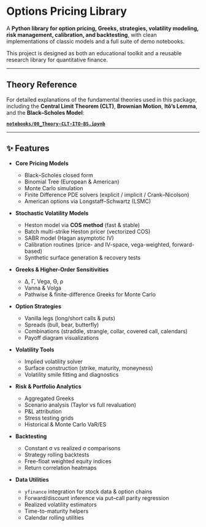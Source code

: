 # Options Pricing Library

A **Python library for option pricing, Greeks, strategies, volatility modeling, risk management, calibration, and backtesting**, with clean implementations of classic models and a full suite of demo notebooks.  

This project is designed as both an educational toolkit and a reusable research library for quantitative finance.

---

## Theory Reference

For detailed explanations of the fundamental theories used in this package, including the **Central Limit Theorem (CLT)**, **Brownian Motion**, **Itô’s Lemma**, and the **Black–Scholes Model**:

**[`notebooks/00_Theory-CLT-ITO-BS.ipynb`](notebooks/00_Theory-CLT-ITO-BS.ipynb)**

---

## ✨ Features

- **Core Pricing Models**
  - Black–Scholes closed form
  - Binomial Tree (European & American)
  - Monte Carlo simulation
  - Finite Difference PDE solvers (explicit / implicit / Crank–Nicolson)
  - American options via Longstaff–Schwartz (LSMC)

- **Stochastic Volatility Models**
  - Heston model via **COS method** (fast & stable)
  - Batch multi-strike Heston pricer (vectorized COS)
  - SABR model (Hagan asymptotic IV)
  - Calibration routines (price- and IV-space, vega-weighted, forward-based)
  - Synthetic surface generation & recovery tests

- **Greeks & Higher-Order Sensitivities**
  - Δ, Γ, Vega, Θ, ρ
  - Vanna & Volga
  - Pathwise & finite-difference Greeks for Monte Carlo

- **Option Strategies**
  - Vanilla legs (long/short calls & puts)
  - Spreads (bull, bear, butterfly)
  - Combinations (straddle, strangle, collar, covered call, calendars)
  - Payoff diagram visualizations

- **Volatility Tools**
  - Implied volatility solver
  - Surface construction (strike, maturity, moneyness)
  - Volatility smile fitting and diagnostics

- **Risk & Portfolio Analytics**
  - Aggregated Greeks
  - Scenario analysis (Taylor vs full revaluation)
  - P&L attribution
  - Stress testing grids
  - Historical & Monte Carlo VaR/ES

- **Backtesting**
  - Constant σ vs realized σ comparisons
  - Strategy rolling backtests
  - Free-float weighted equity indices
  - Return correlation heatmaps

- **Data Utilities**
  - `yfinance` integration for stock data & option chains
  - Forward/discount inference via put–call parity regression
  - Realized volatility estimators
  - Time-to-maturity helpers
  - Calendar rolling utilities


